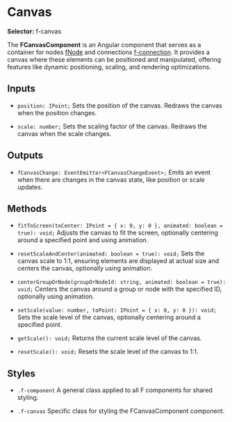 ﻿# Canvas

**Selector:** f-canvas

The **FCanvasComponent** is an Angular component that serves as a container for nodes [fNode](f-node-directive) and connections [f-connection](f-connection-component). It provides a canvas where these elements can be positioned and manipulated, offering features like dynamic positioning, scaling, and rendering optimizations.

## Inputs

- `position: IPoint;` Sets the position of the canvas. Redraws the canvas when the position changes.

- `scale: number;` Sets the scaling factor of the canvas. Redraws the canvas when the scale changes.

## Outputs

- `fCanvasChange: EventEmitter<FCanvasChangeEvent>;` Emits an event when there are changes in the canvas state, like position or scale updates.

## Methods

- `fitToScreen(toCenter: IPoint = { x: 0, y: 0 }, animated: boolean = true): void;` Adjusts the canvas to fit the screen, optionally centering around a specified point and using animation.

- `resetScaleAndCenter(animated: boolean = true): void;` Sets the canvas scale to 1:1, ensuring elements are displayed at actual size and centers the canvas, optionally using animation.

- `centerGroupOrNode(groupOrNodeId: string, animated: boolean = true): void;` Centers the canvas around a group or node with the specified ID, optionally using animation.

- `setScale(value: number, toPoint: IPoint = { x: 0, y: 0 }): void;` Sets the scale level of the canvas, optionally centering around a specified point.

- `getScale(): void;` Returns the current scale level of the canvas.

- `resetScale(): void;` Resets the scale level of the canvas to 1:1.

## Styles

- `.f-component` A general class applied to all F components for shared styling.

- `.f-canvas` Specific class for styling the FCanvasComponent component.


